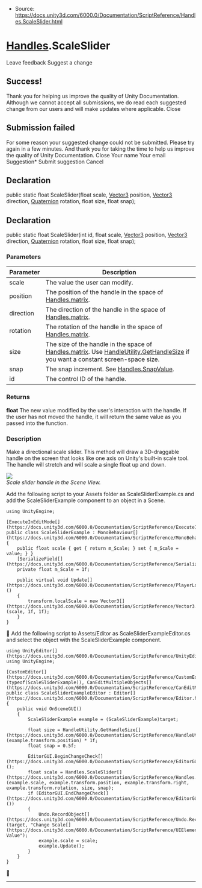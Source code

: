 * Source: https://docs.unity3d.com/6000.0/Documentation/ScriptReference/Handles.ScaleSlider.html

#  [Handles](https://docs.unity3d.com/6000.0/Documentation/ScriptReference/Handles.html).ScaleSlider
Leave feedback
Suggest a change
## Success!
Thank you for helping us improve the quality of Unity Documentation. Although we cannot accept all submissions, we do read each suggested change from our users and will make updates where applicable.
Close
## Submission failed
For some reason your suggested change could not be submitted. Please <a>try again</a> in a few minutes. And thank you for taking the time to help us improve the quality of Unity Documentation.
Close
Your name Your email Suggestion* Submit suggestion
Cancel
## Declaration
public static float ScaleSlider(float scale, [Vector3](https://docs.unity3d.com/6000.0/Documentation/ScriptReference/Vector3.html) position, [Vector3](https://docs.unity3d.com/6000.0/Documentation/ScriptReference/Vector3.html) direction, [Quaternion](https://docs.unity3d.com/6000.0/Documentation/ScriptReference/Quaternion.html) rotation, float size, float snap); 
## Declaration
public static float ScaleSlider(int id, float scale, [Vector3](https://docs.unity3d.com/6000.0/Documentation/ScriptReference/Vector3.html) position, [Vector3](https://docs.unity3d.com/6000.0/Documentation/ScriptReference/Vector3.html) direction, [Quaternion](https://docs.unity3d.com/6000.0/Documentation/ScriptReference/Quaternion.html) rotation, float size, float snap); 
### Parameters
Parameter | Description  
---|---  
scale | The value the user can modify.  
position | The position of the handle in the space of [Handles.matrix](https://docs.unity3d.com/6000.0/Documentation/ScriptReference/Handles-matrix.html).  
direction | The direction of the handle in the space of [Handles.matrix](https://docs.unity3d.com/6000.0/Documentation/ScriptReference/Handles-matrix.html).  
rotation | The rotation of the handle in the space of [Handles.matrix](https://docs.unity3d.com/6000.0/Documentation/ScriptReference/Handles-matrix.html).  
size | The size of the handle in the space of [Handles.matrix](https://docs.unity3d.com/6000.0/Documentation/ScriptReference/Handles-matrix.html). Use [HandleUtility.GetHandleSize](https://docs.unity3d.com/6000.0/Documentation/ScriptReference/HandleUtility.GetHandleSize.html) if you want a constant screen-space size.  
snap | The snap increment. See [Handles.SnapValue](https://docs.unity3d.com/6000.0/Documentation/ScriptReference/Handles.SnapValue.html).  
id | The control ID of the handle.  
### Returns
**float** The new value modified by the user's interaction with the handle. If the user has not moved the handle, it will return the same value as you passed into the function. 
### Description
Make a directional scale slider.
This method will draw a 3D-draggable handle on the screen that looks like one axis on Unity's built-in scale tool. The handle will stretch and will scale a single float up and down.  
  
![](https://docs.unity3d.com/6000.0/Documentation/StaticFiles/ScriptRefImages/ScaleSliderHandle.png)  
_Scale slider handle in the Scene View._  
  
Add the following script to your Assets folder as ScaleSliderExample.cs and add the ScaleSliderExample component to an object in a Scene.
```
using UnityEngine;  
  
[ExecuteInEditMode[](https://docs.unity3d.com/6000.0/Documentation/ScriptReference/ExecuteInEditMode.html)]
public class ScaleSliderExample : MonoBehaviour[](https://docs.unity3d.com/6000.0/Documentation/ScriptReference/MonoBehaviour.html)
{
    public float scale { get { return m_Scale; } set { m_Scale = value; } }
    [SerializeField[](https://docs.unity3d.com/6000.0/Documentation/ScriptReference/SerializeField.html)]
    private float m_Scale = 1f;  
  
    public virtual void Update[](https://docs.unity3d.com/6000.0/Documentation/ScriptReference/PlayerLoop.Update.html)()
    {
        transform.localScale = new Vector3[](https://docs.unity3d.com/6000.0/Documentation/ScriptReference/Vector3.html)(scale, 1f, 1f);
    }
}

```

Add the following script to Assets/Editor as ScaleSliderExampleEditor.cs and select the object with the ScaleSliderExample component.
```
using UnityEditor[](https://docs.unity3d.com/6000.0/Documentation/ScriptReference/UnityEditor.html);
using UnityEngine;  
  
[CustomEditor[](https://docs.unity3d.com/6000.0/Documentation/ScriptReference/CustomEditor.html)(typeof(ScaleSliderExample)), CanEditMultipleObjects[](https://docs.unity3d.com/6000.0/Documentation/ScriptReference/CanEditMultipleObjects.html)]
public class ScaleSliderExampleEditor : Editor[](https://docs.unity3d.com/6000.0/Documentation/ScriptReference/Editor.html)
{
    public void OnSceneGUI()
    {
        ScaleSliderExample example = (ScaleSliderExample)target;  
  
        float size = HandleUtility.GetHandleSize[](https://docs.unity3d.com/6000.0/Documentation/ScriptReference/HandleUtility.GetHandleSize.html)(example.transform.position) * 1f;
        float snap = 0.5f;  
  
        EditorGUI.BeginChangeCheck[](https://docs.unity3d.com/6000.0/Documentation/ScriptReference/EditorGUI.BeginChangeCheck.html)();
        float scale = Handles.ScaleSlider[](https://docs.unity3d.com/6000.0/Documentation/ScriptReference/Handles.ScaleSlider.html)(example.scale, example.transform.position, example.transform.right, example.transform.rotation, size, snap);
        if (EditorGUI.EndChangeCheck[](https://docs.unity3d.com/6000.0/Documentation/ScriptReference/EditorGUI.EndChangeCheck.html)())
        {
            Undo.RecordObject[](https://docs.unity3d.com/6000.0/Documentation/ScriptReference/Undo.RecordObject.html)(target, "Change Scale[](https://docs.unity3d.com/6000.0/Documentation/ScriptReference/UIElements.Scale.html) Value");
            example.scale = scale;
            example.Update();
        }
    }
}

```

* * *

